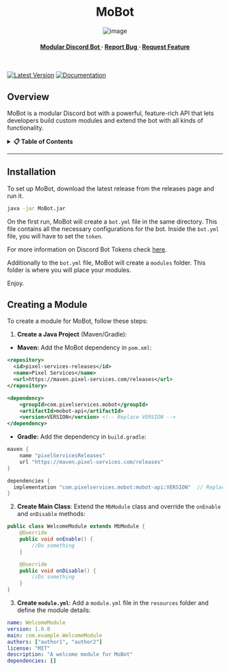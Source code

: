<div align='center'>

<h1>MoBot</h1>

![image](https://github.com/user-attachments/assets/ac8ec29f-fb02-45c3-aba3-0bf985a935fc)
<h4> </span> <a href="https://mobot.siea.dev/mudular"> Modular Discord Bot </a> <span> · </span> <a href="https://github.com/orgs/VitacraftOrg/MoBot/issues"> Report Bug </a> <span> · </span> <a href="https://github.com/orgs/VitacraftOrg/MoBot/issues"> Request Feature </a> </h4>
<br>
</div>

[![Latest Version](https://img.shields.io/maven-metadata/v?metadataUrl=https://maven.pixel-services.com/releases/com/pixelservices/mobot/mobot-api/maven-metadata.xml)](https://maven.pixel-services.com/#/releases/com/pixelservices/mobot/mobot-api)
[![Documentation](https://img.shields.io/badge/docs-Documentation-blue)](https://docs.pixel-services.com/Mobot)

## Overview
MoBot is a modular Discord bot with a powerful, feature-rich API that lets developers build custom modules and extend the bot with all kinds of functionality.

<details>
<summary><strong>📋 Table of Contents</strong></summary>

- [Installation](#installation)
- [Creating a Module](#creating-a-module)

</details>

---

## Installation
To set up MoBot, download the latest release from the releases page and run it.
```bash
java -jar MoBot.jar
```
On the first run, MoBot will create a `bot.yml` file in the same directory. 
This file contains all the necessary configurations for the bot. 
Inside the `bot.yml` file, you will have to set the `token`. 

For more information on Discord Bot Tokens check [here](https://discord.com/developers/docs/topics/oauth2#bot-application-oauth2-url-generator).

Additionally to the `bot.yml` file, MoBot will create a `modules` folder. 
This folder is where you will place your modules.

Enjoy.

## Creating a Module
To create a module for MoBot, follow these steps:

1. **Create a Java Project** (Maven/Gradle):
- **Maven:**
  Add the MoBot dependency in `pom.xml`:

```xml
<repository>
  <id>pixel-services-releases</id>
  <name>Pixel Services</name>
  <url>https://maven.pixel-services.com/releases</url>
</repository>

<dependency>
    <groupId>com.pixelservices.mobot</groupId>
    <artifactId>mobot-api</artifactId>
    <version>VERSION</version> <!-- Replace VERSION -->
</dependency>
```

- **Gradle:**
  Add the dependency in `build.gradle`:

```gradle
maven {
    name "pixelServicesReleases"
    url "https://maven.pixel-services.com/releases"
}

dependencies {
  implementation "com.pixelservices.mobot:mobot-api:VERSION"  // Replace VERSION
}
```

2. **Create Main Class**: Extend the `MbModule` class and override the `onEnable` and `onDisable` methods:

```java
public class WelcomeModule extends MbModule {
    @Override
    public void onEnable() {
        //Do something
    }

    @Override
    public void onDisable() {
        //Do something
    }
}
```

3. **Create `module.yml`**: Add a `module.yml` file in the `resources` folder and define the module details:

```yaml
name: WelcomeModule
version: 1.0.0
main: com.example.WelcomeModule
authors: ["author1", "author2"]
license: "MIT"
description: "A welcome module for MoBot"
dependencies: []
```
